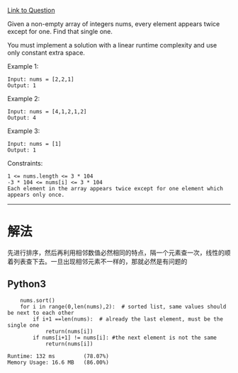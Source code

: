 [Link to Question](https://leetcode.com/explore/interview/card/top-interview-questions-easy/92/array/549/)

Given a non-empty array of integers nums, every element appears twice except for one. Find that single one.

You must implement a solution with a linear runtime complexity and use only constant extra space.

 

Example 1:
```
Input: nums = [2,2,1]
Output: 1
```
Example 2:
```
Input: nums = [4,1,2,1,2]
Output: 4
```
Example 3:
```
Input: nums = [1]
Output: 1
 ```

Constraints:
```
1 <= nums.length <= 3 * 104
-3 * 104 <= nums[i] <= 3 * 104
Each element in the array appears twice except for one element which appears only once.
```

-----
# 解法
先进行排序，然后再利用相邻数值必然相同的特点，隔一个元素查一次，线性的顺着列表查下去。一旦出现相邻元素不一样的，那就必然是有问题的

## Python3
```python3
    nums.sort()
    for i in range(0,len(nums),2):  # sorted list, same values should be next to each other
        if i+1 ==len(nums):  # already the last element, must be the single one
            return(nums[i])
        if nums[i+1] != nums[i]: #the next element is not the same
            return(nums[i])

Runtime: 132 ms         (78.07%)
Memory Usage: 16.6 MB   (86.00%)
```